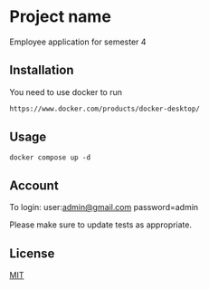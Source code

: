 # Project name

Employee application for semester 4

## Installation

You need to use docker to run
```bash
https://www.docker.com/products/docker-desktop/
```

## Usage

```nodejs
docker compose up -d
```

## Account

To login: 
user:admin@gmail.com
password=admin

Please make sure to update tests as appropriate.

## License

[MIT](https://choosealicense.com/licenses/mit/)